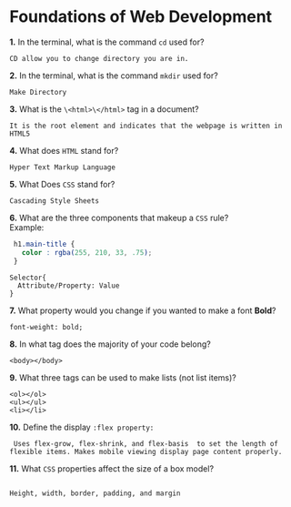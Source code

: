 # Foundations of Web Development

**1.** In the terminal, what is the command `cd` used for?
<!-- enter you answer in the space below -->
``` 
CD allow you to change directory you are in.

```

**2.** In the terminal, what is the command `mkdir` used for?
<!-- enter you answer in the space below -->
```
Make Directory
```

**3.** What is the `\<html>\</html>` tag in a document?
<!-- enter you answer in the space below -->
```
It is the root element and indicates that the webpage is written in HTML5
```

**4.** What does `HTML` stand for?
<!-- enter you answer in the space below -->
```
Hyper Text Markup Language
```

**5.** What Does `CSS` stand for?
<!-- enter you answer in the space below -->
```
Cascading Style Sheets
```

**6.** What are the three components that makeup a `CSS` rule? <br> Example:
```css
 h1.main-title {
   color : rgba(255, 210, 33, .75);
 }
```
<!-- enter you answer in the space below -->
```
Selector{
  Attribute/Property: Value
}
```

**7.** What property would you change if you wanted to make a font **Bold**?
<!-- enter you answer in the space below -->
```
font-weight: bold;
```

**8.** In what tag does the majority of your code belong?
<!-- enter you answer in the space below -->
```
<body></body>
```

**9.** What three tags can be used to make lists (not list items)?
<!-- enter you answer in the space below -->
```
<ol></ol>
<ul></ul>
<li></li>

```

**10.** Define the display `:flex property:`
<!-- enter you answer in the space below -->
```
 Uses flex-grow, flex-shrink, and flex-basis  to set the length of flexible items. Makes mobile viewing display page content properly.

```

**11.** What `CSS` properties affect the size of a box model?
<!-- enter you answer in the space below -->
```

Height, width, border, padding, and margin

```
